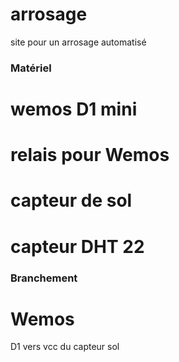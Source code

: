 # arrosage
site pour un arrosage automatisé


### Matériel

# wemos D1 mini
# relais pour Wemos
# capteur de sol
# capteur DHT 22


### Branchement 
# Wemos
D1 vers vcc du capteur sol
